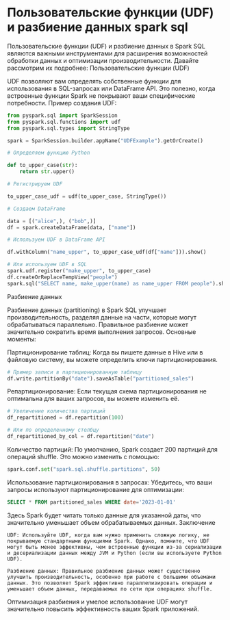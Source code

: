 # Пользовательские функции (UDF) и разбиение данных spark sql

Пользовательские функции (UDF) и разбиение данных в Spark SQL являются важными инструментами для расширения возможностей обработки данных и оптимизации производительности. Давайте рассмотрим их подробнее:
Пользовательские функции (UDF)

UDF позволяют вам определять собственные функции для использования в SQL-запросах или DataFrame API. Это полезно, когда встроенные функции Spark не покрывают ваши специфические потребности.
Пример создания UDF:
```py
from pyspark.sql import SparkSession
from pyspark.sql.functions import udf
from pyspark.sql.types import StringType

spark = SparkSession.builder.appName("UDFExample").getOrCreate()

# Определяем функцию Python

def to_upper_case(str):
    return str.upper()

# Регистрируем UDF

to_upper_case_udf = udf(to_upper_case, StringType())

# Создаем DataFrame

data = [("alice",), ("bob",)]
df = spark.createDataFrame(data, ["name"])

# Используем UDF в DataFrame API

df.withColumn("name_upper", to_upper_case_udf(df["name"])).show()

# Или используем UDF в SQL
spark.udf.register("make_upper", to_upper_case)
df.createOrReplaceTempView("people")
spark.sql("SELECT name, make_upper(name) as name_upper FROM people").show()
```
Разбиение данных

Разбиение данных (partitioning) в Spark SQL улучшает производительность, разделяя данные на части, которые могут обрабатываться параллельно. Правильное разбиение может значительно сократить время выполнения запросов.
Основные моменты:

Партиционирование таблиц: Когда вы пишете данные в Hive или в файловую систему, вы можете определить ключи партиционирования.
```py
# Пример записи в партиционированную таблицу
df.write.partitionBy("date").saveAsTable("partitioned_sales")
```
Репартиционирование: Если текущая схема партиционирования не оптимальна для ваших запросов, вы можете изменить её.
```py
# Увеличение количества партиций
df_repartitioned = df.repartition(100)

# Или по определенному столбцу
df_repartitioned_by_col = df.repartition("date")
```
Количество партиций: По умолчанию, Spark создает 200 партиций для операций shuffle. Это можно изменить с помощью:

```py
spark.conf.set("spark.sql.shuffle.partitions", 50)
```
Использование партиционирования в запросах: Убедитесь, что ваши запросы используют партиционирование для оптимизации:

```sql
SELECT * FROM partitioned_sales WHERE date='2023-01-01'
```
Здесь Spark будет читать только данные для указанной даты, что значительно уменьшает объем обрабатываемых данных.
Заключение

    UDF: Используйте UDF, когда вам нужно применить сложную логику, не покрываемую стандартными функциями Spark. Однако, помните, что UDF могут быть менее эффективны, чем встроенные функции из-за сериализации и десериализации данных между JVM и Python (если вы используете Python UDF).

    Разбиение данных: Правильное разбиение данных может существенно улучшить производительность, особенно при работе с большими объемами данных. Это позволяет Spark эффективно параллелизировать операции и уменьшает объем данных, передаваемых по сети при операциях shuffle.

Оптимизация разбиения и умелое использование UDF могут значительно повысить эффективность ваших Spark приложений.